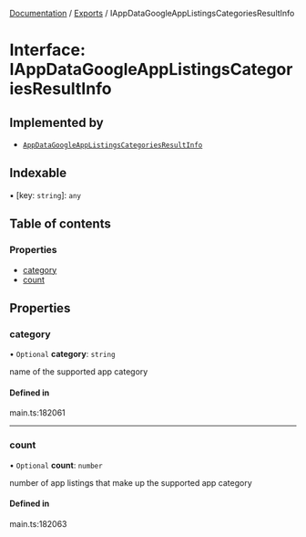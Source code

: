 [Documentation](../README.md) / [Exports](../modules.md) / IAppDataGoogleAppListingsCategoriesResultInfo

# Interface: IAppDataGoogleAppListingsCategoriesResultInfo

## Implemented by

- [`AppDataGoogleAppListingsCategoriesResultInfo`](../classes/AppDataGoogleAppListingsCategoriesResultInfo.md)

## Indexable

▪ [key: `string`]: `any`

## Table of contents

### Properties

- [category](IAppDataGoogleAppListingsCategoriesResultInfo.md#category)
- [count](IAppDataGoogleAppListingsCategoriesResultInfo.md#count)

## Properties

### category

• `Optional` **category**: `string`

name of the supported app category

#### Defined in

main.ts:182061

___

### count

• `Optional` **count**: `number`

number of app listings that make up the supported app category

#### Defined in

main.ts:182063
